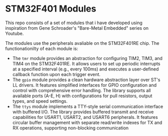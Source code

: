 # STM32F401 Modules
This repo consists of a set of modules that i have developed using inspiration from Gene Schroader's "Bare-Metal Embedded" series on Youtube.

The modules use the peripherals avaliable on the STM32F401RE chip. The functionationilty of each module is:
- The `tmr` module provides an abstraction for configuring TIM2, TIM3, and TIM4 on the STM32F401RE. It allows users to set up periodic interrupts at a specified interval (e.g., every 100ms) and executes a user-defined callback function upon each trigger event.
- The `gpio` module provides a clean hardware abstraction layer over ST's LL drivers. It features simplified interfaces for GPIO configuration and control with comprehensive error handling. The library supports all available ports (A-E, H) with configurations for pull resistors, output types, and speed settings.
- The `ttys` module implements a TTY-style serial communication interface with buffered I/O. The library provides buffered transmit and receive capabilities for USART1, USART2, and USART6 peripherals. It features circular buffer management with separate read/write indexes for TX and RX operations, supporting non-blocking communication
